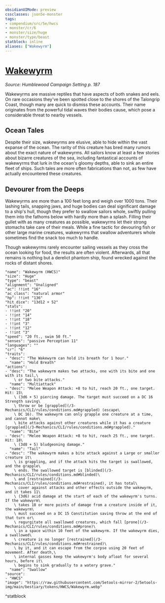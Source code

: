```yaml
---
obsidianUIMode: preview
cssclasses: json5e-monster
tags:
- compendium/src/5e/hwcs
- monster/cr/6
- monster/size/huge
- monster/type/beast
statblock: inline
aliases: ["Wakewyrm"]
---
```

# [Wakewyrm](3-Mechanics/CLI/bestiary/beast/wakewyrm-hwcs.md)
*Source: Humblewood Campaign Setting p. 187*  

Wakewyrms are massive reptiles that have aspects of both snakes and eels. On rare occasions they've been spotted close to the shores of the Talongrip Coast, though many are quick to dismiss these accounts. Their name originates from the powerful tidal waves their bodies cause, which pose a considerable threat to nearby vessels.

## Ocean Tales

Despite their size, wakewyrms are elusive, able to hide within the vast expanse of the ocean. The rarity of this creature has bred many rumors about the exact nature of wakewyrms. All sailors know at least a few stories about bizarre creatures of the sea, including fantastical accounts of wakewyrms that lurk in the ocean's gloomy depths, able to sink an entire fleet of ships. Such tales are more often fabrications than not, as few have actually encountered these creatures.

## Devourer from the Deeps

Wakewyrms are more than a 100 feet long and weigh over 1000 tons. Their lashing tails, snapping jaws, and huge bodies can deal significant damage to a ship's hull, though they prefer to swallow sailors whole, swiftly pulling them into the fathoms below with hardly more than a splash. Filling their gullet with as many creatures as possible, wakewyrms let their strong stomachs take care of their meals. While a fine tactic for devouring fish or other large marine creatures, wakewyrms that swallow adventurers whole sometimes find the snack too much to handle.

Though wakewyrms rarely encounter sailing vessels as they cross the ocean looking for food, the results are often violent. Afterwards, all that remains is nothing but a derelict phantom ship, found wrecked against the rocks of distant shores.

```statblock
"name": "Wakewyrm (HWCS)"
"size": "Huge"
"type": "beast"
"alignment": "Unaligned"
"ac": !!int "16"
"ac_class": "natural armor"
"hp": !!int "136"
"hit_dice": "13d12 + 52"
"stats":
- !!int "20"
- !!int "14"
- !!int "18"
- !!int "3"
- !!int "12"
- !!int "3"
"speed": "20 ft., swim 50 ft."
"senses": "passive Perception 11"
"languages": ""
"cr": "6"
"traits":
- "desc": "The Wakewyrm can hold its breath for 1 hour."
  "name": "Hold Breath"
"actions":
- "desc": "The wakewyrm makes two attacks, one with its bite and one with its tail,\
    \ or two bite attacks."
  "name": "Multiattack"
- "desc": "Melee Weapon Attack: +8 to hit, reach 20 ft., one target. Hit: 15\
    \ (3d6 + 5) piercing damage. The target must succeed on a DC 16 Strength saving\
    \ throw or be [grappled](/3-Mechanics/CLI/rules/conditions.md#grappled) (escape\
    \ DC 16). The wakewyrm can only grapple one creature at a time, and cannot make\
    \ bite attacks against other creatures while it has a creature [grappled](/3-Mechanics/CLI/rules/conditions.md#grappled)."
  "name": "Bite"
- "desc": "Melee Weapon Attack: +8 to hit, reach 25 ft., one target. Hit: 18\
    \ (3d8 + 5) bludgeoning damage."
  "name": "Tail"
- "desc": "The wakewyrm makes a bite attack against a Large or smaller creature it\
    \ is grappling, and if the attack hits the target is swallowed, and the grapple\
    \ ends. The swallowed target is [blinded](/3-Mechanics/CLI/rules/conditions.md#blinded)\
    \ and [restrained](/3-Mechanics/CLI/rules/conditions.md#restrained), it has total\
    \ cover against attacks and other effects outside the wakewyrm, and it takes 11\
    \ (3d6) acid damage at the start of each of the wakewyrm's turns. If the wakewyrm\
    \ takes 18 or more points of damage from a creature inside of it, the wakewyrm\
    \ must succeed on a DC 15 Constitution saving throw at the end of that turn or\
    \ regurgitate all swallowed creatures, which fall [prone](/3-Mechanics/CLI/rules/conditions.md#prone)\
    \ in a space within 10 feet of the wakewyrm. If the wakewyrm dies, a swallowed\
    \ creature is no longer [restrained](/3-Mechanics/CLI/rules/conditions.md#restrained)\
    \ by it, and it can escape from the corpse using 20 feet of movement. After death,\
    \ internal gasses keep the wakewyrm's body afloat for several hours, before it\
    \ begins to sink gradually to a watery grave."
  "name": "Swallow"
"source":
- "HWCS"
"image": "https://raw.githubusercontent.com/5etools-mirror-2/5etools-img/main/bestiary/tokens/HWCS/Wakewyrm.webp"
```
^statblock